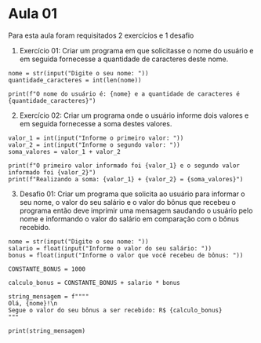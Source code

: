 # Aula 01

Para esta aula foram requisitados 2 exercícios e 1 desafio

1. Exercício 01: Criar um programa em que solicitasse o nome do usuário e em seguida fornecesse a quantidade de caracteres deste nome.

````
nome = str(input("Digite o seu nome: "))
quantidade_caracteres = int(len(nome))

print(f"O nome do usuário é: {nome} e a quantidade de caracteres é {quantidade_caracteres}")
````

2. Exercício 02: Criar um programa onde o usuário informe dois valores e em seguida fornecesse a soma destes valores.

````
valor_1 = int(input("Informe o primeiro valor: "))
valor_2 = int(input("Informe o segundo valor: "))
soma_valores = valor_1 + valor_2

print(f"O primeiro valor informado foi {valor_1} e o segundo valor informado foi {valor_2}")
print(f"Realizando a soma: {valor_1} + {valor_2} = {soma_valores}")
````

3. Desafio 01: Criar um programa que solicita ao usuário para informar o seu nome, o valor do seu salário e o valor do bônus que recebeu
o programa então deve imprimir uma mensagem saudando o usuário pelo nome e informando o valor 
do salário em comparação com o bônus recebido.

````
nome = str(input("Digite o seu nome: "))
salario = float(input("Informe o valor do seu salário: "))
bonus = float(input("Informe o valor que você recebeu de bônus: "))

CONSTANTE_BONUS = 1000

calculo_bonus = CONSTANTE_BONUS + salario * bonus

string_mensagem = f""""
Olá, {nome}!\n
Segue o valor do seu bônus a ser recebido: R$ {calculo_bonus}
"""

print(string_mensagem)
````